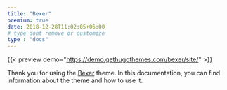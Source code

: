 ```yaml
---
title: "Bexer"
premium: true
date: 2018-12-28T11:02:05+06:00 
# type dont remove or customize
type : "docs"
---
```


{{< preview demo="https://demo.gethugothemes.com/bexer/site/" >}}

Thank you for using the [Bexer](https://gethugothemes.com/themes/bexer-hugo/) theme. In this documentation, you can find information about the theme and how to use it.